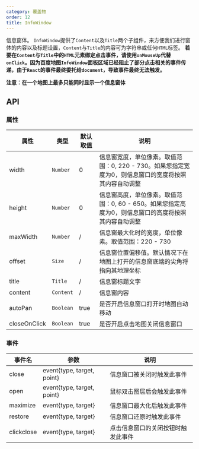 ```yaml
---
category: 覆盖物
order: 12
title: InfoWindow
---
```


信息窗体。
`InfoWindow`提供了`Content`以及`Title`两个子组件，来方便我们进行窗体的内容以及标题设置，`Content`与`Title`的内容可为字符串或任何`HTML`标签。
**若要在`Content`与`Title`中的`HTML`元素绑定点击事件，请使用`onMouseUp`代替`onClick`。因为百度地图`InfoWindow`面板区域已经阻止了部分点击相关的事件传递，由于`React`的事件最终委托给`document`，导致事件最终无法触发。**

**注意：在一个地图上最多只能同时显示一个信息窗体**

## API

### 属性

| 属性  | 类型 | 默认取值 | 说明 |
|-------|-----|------|-----|
| width | `Number` | 0 | 信息窗宽度，单位像素。取值范围：0, 220 - 730。如果您指定宽度为0，则信息窗口的宽度将按照其内容自动调整 |
| height | `Number` | 0 | 信息窗高度，单位像素。取值范围：0, 60 - 650。如果您指定高度为0，则信息窗口的高度将按照其内容自动调整 |
| maxWidth | `Number`  | / | 信息窗最大化时的宽度，单位像素。取值范围：220 - 730 |
| offset | `Size`  | / | 信息窗位置偏移值。默认情况下在地图上打开的信息窗底端的尖角将指向其地理坐标 |
| title | `Title`  | / | 信息窗标题文字 |
| content | `Content`  | / | 信息窗内容 |
| autoPan | `Boolean`  | true | 是否开启信息窗口打开时地图自动移动 |
| closeOnClick | `Boolean`  | true | 是否开启点击地图关闭信息窗口 |

### 事件

| 事件名 | 参数 | 说明 |
|-------|-----|-----|
| close | event{type, target, point} | 信息窗口被关闭时触发此事件 |
| open | event{type, target, point} | 鼠标双击图层后会触发此事件 |
| maximize | event{type, target} | 信息窗口最大化后触发此事件 |
| restore | event{type, target} | 信息窗口还原时触发此事件 |
| clickclose | event{type, target} | 点击信息窗口的关闭按钮时触发此事件 |
